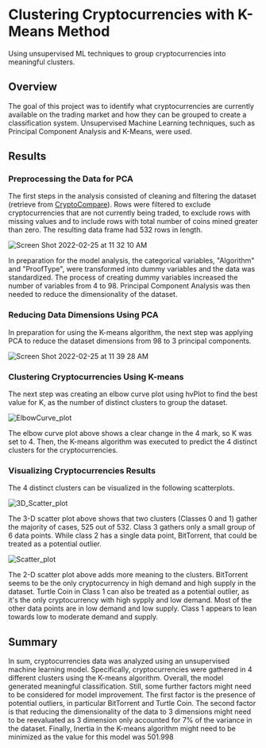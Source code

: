 # Clustering Cryptocurrencies with K-Means Method
Using unsupervised ML techniques to group cryptocurrencies into meaningful clusters.

## Overview
The goal of this project was to identify what cryptocurrencies are currently available on the trading market and how they can be grouped to create a classification system. Unsupervised Machine Learning techniques, such as Principal Component Analysis and K-Means, were used.

## Results
### Preprocessing the Data for PCA
The first steps in the analysis consisted of cleaning and filtering the dataset (retrieve from [CryptoCompare](https://min-api.cryptocompare.com/data/all/coinlist)).
Rows were filtered to exclude cryptocurrencies that are not currently being traded, to exclude rows with missing values and to include rows with total number of coins mined greater than zero. The resulting data frame had 532 rows in length.

![Screen Shot 2022-02-25 at 11 32 10 AM](https://user-images.githubusercontent.com/89421440/155828740-da8cff18-ba41-4249-848e-501568ac707b.png)

In preparation for the model analysis, the categorical variables, "Algorithm" and "ProofType", were transformed into dummy variables and the data was standardized. The process of creating dummy variables increased the number of variables from 4 to 98. Principal Component Analysis was then needed to reduce the dimensionality of the dataset.

### Reducing Data Dimensions Using PCA
In preparation for using the K-means algorithm, the next step was applying PCA to reduce the dataset dimensions from 98 to 3 principal components.

![Screen Shot 2022-02-25 at 11 39 28 AM](https://user-images.githubusercontent.com/89421440/155828942-ecf07e88-fdb2-4fbc-bae0-66eaaba0d264.png)

### Clustering Cryptocurrencies Using K-means
The next step was creating an elbow curve plot using hvPlot to find the best value for K, as the number of distinct clusters to group the dataset.

![ElbowCurve_plot](https://user-images.githubusercontent.com/89421440/155829274-b228ae27-992c-4fa1-8143-706cefe526e0.png)

The elbow curve plot above shows a clear change in the 4 mark, so K was set to 4. Then, the K-means algorithm was executed to predict the 4 distinct clusters for the cryptocurrencies.

### Visualizing Cryptocurrencies Results
The 4 distinct clusters can be visualized in the following scatterplots.

![3D_Scatter_plot](https://user-images.githubusercontent.com/89421440/155829433-b5b03a33-0dd5-438f-bbb8-75e50a61efd1.png)

The 3-D scatter plot above shows that two clusters (Classes 0 and 1) gather the majority of cases, 525 out of 532. Class 3 gathers only a small group of 6 data points. While class 2 has a single data point, BitTorrent, that could be treated as a potential outlier.

![Scatter_plot](https://user-images.githubusercontent.com/89421440/155829439-480c9a1b-9820-4fc7-9552-0114c54cbe26.png)

The 2-D scatter plot above adds more meaning to the clusters. BitTorrent seems to be the only cryptocurrency in high demand and high supply in the dataset. Turtle Coin in Class 1 can also be treated as a potential outlier, as it's the only cryptocurrency with high sypply and low demand. Most of the other data points are in low demand and low supply. Class 1 appears to lean towards low to moderate demand and supply.

## Summary
In sum, cryptocurrencies data was analyzed using an unsupervised machine learning model. Specifically, cryptocurrencies were gathered in 4 different clusters using the K-means algorithm. Overall, the model generated meaningful classification. Still, some further factors might need to be considered for model improvement. The first factor is the presence of potential outliers, in particular BitTorrent and Turtle Coin. The second factor is that reducing the dimensionality of the data to 3 dimensions might need to be reevaluated as 3 dimension only accounted for 7% of the variance in the dataset. Finally, Inertia in the K-means algorithm might need to be minimized as the value for this model was 501.998

